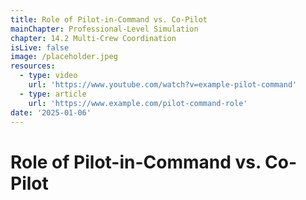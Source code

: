 ```yaml
---
title: Role of Pilot-in-Command vs. Co-Pilot
mainChapter: Professional-Level Simulation
chapter: 14.2 Multi-Crew Coordination
isLive: false
image: /placeholder.jpeg
resources:
  - type: video
    url: 'https://www.youtube.com/watch?v=example-pilot-command'
  - type: article
    url: 'https://www.example.com/pilot-command-role'
date: '2025-01-06'
---
```


# Role of Pilot-in-Command vs. Co-Pilot
